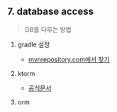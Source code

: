 ## 7. database access
> DB를 다루는 방법  

1. gradle 설정
    - [mvnrepository.com에서 찾기 ](https://mvnrepository.com/artifact/org.ktorm/ktorm-core/3.3.0)

2. ktorm

    - [공식문서](https://www.ktorm.org/)

3. orm